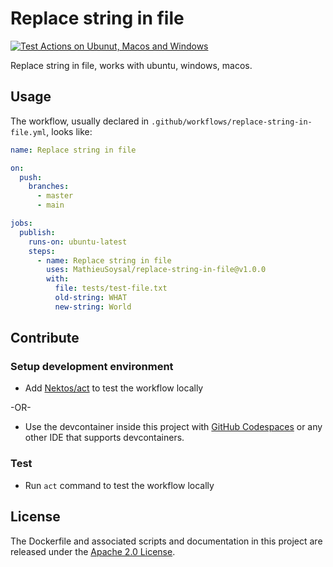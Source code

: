 # Replace string in file

[![Test Actions on Ubunut, Macos and Windows](https://github.com/MathieuSoysal/replace-string-in-file/actions/workflows/test-actions.yml/badge.svg)](https://github.com/MathieuSoysal/replace-string-in-file/actions/workflows/test-actions.yml)

Replace string in file, works with ubuntu, windows, macos.

## Usage

The workflow, usually declared in `.github/workflows/replace-string-in-file.yml`, looks like:
```YAML
name: Replace string in file

on:
  push:
    branches:
      - master
      - main

jobs:
  publish:
    runs-on: ubuntu-latest
    steps:
      - name: Replace string in file
        uses: MathieuSoysal/replace-string-in-file@v1.0.0
        with:
          file: tests/test-file.txt
          old-string: WHAT
          new-string: World
```

## Contribute

### Setup development environment

- Add [Nektos/act](https://www.github.com/nektos/act) to test the workflow locally

-OR-

- Use the devcontainer inside this project with [GitHub Codespaces](https://docs.github.com/fr/codespaces/getting-started/quickstart) or any other IDE that supports devcontainers.

### Test

- Run `act` command to test the workflow locally

## License
The Dockerfile and associated scripts and documentation in this project are released under the [Apache 2.0 License](https://github.com/MathieuSoysal/Javadoc-publisher.yml/blob/main/LICENSE).
